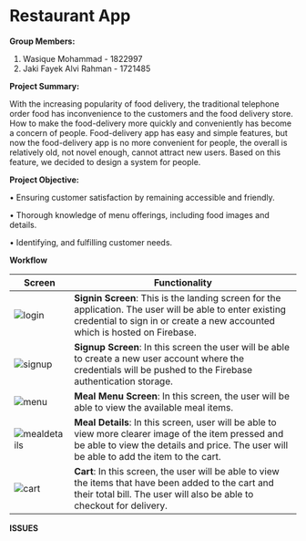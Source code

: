 # Restaurant App

**Group Members:**
1. Wasique Mohammad - 1822997
2. Jaki Fayek Alvi Rahman - 1721485

**Project Summary:**

With the increasing popularity of food delivery, the traditional telephone order food has inconvenience to the customers and the food delivery store. How to make the food-delivery more quickly and conveniently has become a concern of people. Food-delivery app has easy and simple features, but now the food-delivery app is no more convenient for people, the overall is relatively old, not novel enough, cannot attract new users. Based on this feature, we decided to design a system for people.

**Project Objective:**

•	Ensuring customer satisfaction by remaining accessible and friendly.

•	Thorough knowledge of menu offerings, including food images and details.

•	Identifying, and fulfilling customer needs.

**Workflow**

| Screen     | Functionality |
| ---      | ---       |
| ![login](https://user-images.githubusercontent.com/28630547/123994765-448eda80-da00-11eb-8b6b-c23481bd4c26.PNG) | **Signin Screen**: This is the landing screen for the application. The user will be able to enter existing credential to sign in or create a new accounted which is hosted on Firebase.         |
| ![signup](https://user-images.githubusercontent.com/28630547/123994901-68eab700-da00-11eb-80b3-8d2edb36250f.PNG)     | **Signup Screen**: In this screen the user will be able to create a new user account where the credentials will be pushed to the Firebase authentication storage.        |
| ![menu](https://user-images.githubusercontent.com/28630547/123995083-8ae43980-da00-11eb-8de9-e44a3f9f8cd8.PNG)     | **Meal Menu Screen**: In this screen, the user will be able to view the available meal items.        |
| ![mealdetails](https://user-images.githubusercontent.com/28630547/123995123-95063800-da00-11eb-9bcd-4525069b857e.PNG)     | **Meal Details**: In this screen, user will be able to view more clearer image of the item pressed and be able to view the details and price. The user will be able to add the item to the cart.        |
| ![cart](https://user-images.githubusercontent.com/28630547/123995203-ab13f880-da00-11eb-9f40-deca9d7ff7cd.PNG)     | **Cart**: In this screen, the user will be able to view the items that have been added to the cart and their total bill. The user will also be able to checkout for delivery.        |

**ISSUES**
